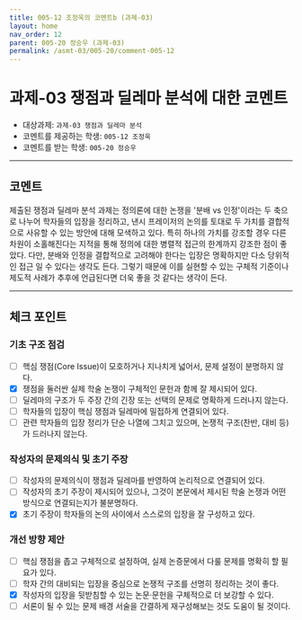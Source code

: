 ```yaml
---
title: 005-12 조정욱의 코멘트b (과제-03) 
layout: home
nav_order: 12
parent: 005-20 정승우 (과제-03)
permalink: /asmt-03/005-20/comment-005-12
---
```


# 과제-03 쟁점과 딜레마 분석에 대한 코멘트

- 대상과제: `과제-03 쟁점과 딜레마 분석`
- 코멘트를 제공하는 학생: `005-12 조정욱` 
- 코멘트를 받는 학생: `005-20 정승우` 

---

## 코멘트

제출된 쟁점과 딜레마 분석 과제는 정의론에 대한 논쟁을 '분배 vs 인정'이라는 두 축으로 나누어 학자들의 입장을 정리하고, 낸시 프레이저의 논의를 토대로 두 가치를 결합적으로 사유할 수 있는 방안에 대해 모색하고 있다. 특히 하나의 가치를 강조할 경우 다른 차원이 소홀해진다는 지적을 통해 정의에 대한 병렬적 접근의 한계까지 강조한 점이 좋았다. 다만, 분배와 인정을 결합적으로 고려해야 한다는 입장은 명확하지만 다소 당위적인 접근 일 수 있다는 생각도 든다. 그렇기 때문에 이를 실현할 수 있는 구체적 기준이나 제도적 사례가 추후에 언급된다면 더욱 좋을 것 같다는 생각이 든다. 
  
---

## 체크 포인트

### **기초 구조 점검**
- [ ] 핵심 쟁점(Core Issue)이 모호하거나 지나치게 넓어서, 문제 설정이 분명하지 않다.
- [x] 쟁점을 둘러싼 실제 학술 논쟁이 구체적인 문헌과 함께 잘 제시되어 있다.
- [ ] 딜레마의 구조가 두 주장 간의 긴장 또는 선택의 문제로 명확하게 드러나지 않는다.
- [ ] 학자들의 입장이 핵심 쟁점과 딜레마에 밀접하게 연결되어 있다.
- [ ] 관련 학자들의 입장 정리가 단순 나열에 그치고 있으며, 논쟁적 구조(찬반, 대비 등)가 드러나지 않는다.

### **작성자의 문제의식 및 초기 주장**
- [ ] 작성자의 문제의식이 쟁점과 딜레마를 반영하여 논리적으로 연결되어 있다.
- [ ] 작성자의 초기 주장이 제시되어 있으나, 그것이 본문에서 제시된 학술 논쟁과 어떤 방식으로 연결되는지가 불분명하다.
- [x] 초기 주장이 학자들의 논의 사이에서 스스로의 입장을 잘 구성하고 있다.

### **개선 방향 제안**
- [ ] 핵심 쟁점을 좁고 구체적으로 설정하여, 실제 논증문에서 다룰 문제를 명확히 할 필요가 있다.
- [ ] 학자 간의 대비되는 입장을 중심으로 논쟁적 구조를 선명히 정리하는 것이 좋다.
- [x] 작성자의 입장을 뒷받침할 수 있는 논문·문헌을 구체적으로 더 보강할 수 있다.
- [ ] 서론이 될 수 있는 문제 배경 서술을 간결하게 재구성해보는 것도 도움이 될 것이다.
